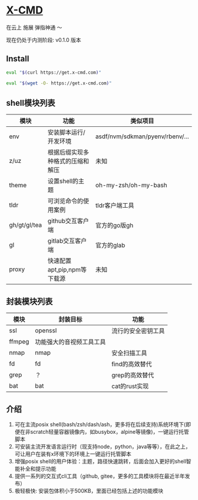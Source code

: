 # [X-CMD](https://x-cmd.com/zh)

在云上 施展 弹指神通 ～

现在仍处于内测阶段: v0.1.0 版本

## Install

```bash
eval "$(curl https://get.x-cmd.com)"
```

```bash
eval "$(wget -O- https://get.x-cmd.com)"
```

## shell模块列表

| 模块 | 功能 | 类似项目 |
| --- | --- | --- |
| env | 安装脚本运行/开发环境  | asdf/nvm/sdkman/pyenv/rbenv/... |
| z/uz | 根据后缀实现多种格式的压缩和解压  | 未知 |
| theme | 设置shell的主题  | oh-my-zsh/oh-my-bash |
| tldr | 可浏览命令的使用案例  | tldr客户端工具 |
| gh/gt/gl/tea | github交互客户端  | 官方的go版gh |
| gl | gitlab交互客户端 | 官方的glab |
| proxy | 快速配置apt,pip,npm等下载源 | 未知 |

## 封装模块列表

|模块| 封装目标 | 功能| 
| -- | -- | -- |
| ssl | openssl | 流行的安全密钥工具 |
| ffmpeg | 功能强大的音视频工具工具 |
| nmap | nmap | 安全扫描工具 |
| fd | fd | find的高效替代 |
| grep | ？ | grep的高效替代 |
| bat | bat | cat的rust实现 |

## 介绍

1. 可在主流posix shell(bash/zsh/dash/ash，更多将在后续支持)系统环境下(即便在非scratch轻量容器镜像内，如busybox，alpine等镜像)，一键运行托管脚本
2. 可安装主流开发语言运行时（现支持node，python，java等等），在此之上，可让用户在装有x环境下的环境上一键运行托管脚本
3. 增强posix shell的用户体验：主题，路径快速跳转，后面会加入更好的shell智能补全和提示功能
4. 提供一系列的交互式cli工具（github, gitee，更多的工具模块将在最近半年发布）
5. 极轻极快: 安装包体积小于500KB，里面已经包括上述的功能模块
